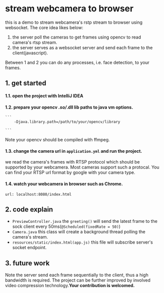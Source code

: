 # stream webcamera to browser

this is a demo to stream webcamera's rstp stream to browser using websocket.
The core idea likes below:

   1. the server poll the cameras to get frames using opencv to read camera's rtsp stream.
   2. the server serves as a websocket server and send each frame to the client(javascript).

Between 1 and 2 you can do any processes, i.e. face detection, to your frames.

## 1. get started

#### 1.1. open the project with IntelliJ IDEA

#### 1.2. prepare your opencv *.so/*.dll lib paths to java vm options.
   
    ```
        -Djava.library.path=/path/to/your/opencv/library

    ``` 
   Note your opencv should be compiled with ffmpeg.
#### 1.3. change the camera url in `application.yml` and run the project.
   we read the camera's frames with RTSP protocol which should be supported by your webcamera.
   Most cameras support such a protocal. You can find your RTSP url format by google with your camera type.
   
#### 1.4. watch your webcamera in browser such as Chrome.
    url: localhost:8080/index.html   

## 2. code explain

 - `PreviewController.java` the `greeting()` will send the latest frame to the sock client every 50ms(`@Scheduled(fixedRate = 50)`)
 - `Camera.java` this class will create a background thread polling the camera's stream.
 - `resources/static/index.html(app.js)` this file will subscribe server's socket endpoint.

## 3. future work
 Note the server send each frame sequentially to the client, thus a high bandwidth is required. The project can be further improved by involved video compression technology.**Your contribution is welcomed.**
